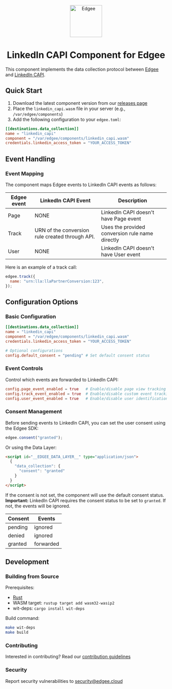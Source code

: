 <div align="center">
<p align="center">
  <a href="https://www.edgee.cloud">
    <picture>
      <source media="(prefers-color-scheme: dark)" srcset="https://cdn.edgee.cloud/img/component-dark.svg">
      <img src="https://cdn.edgee.cloud/img/component.svg" height="100" alt="Edgee">
    </picture>
  </a>
</p>
</div>


<h1 align="center">LinkedIn CAPI Component for Edgee</h1>

This component implements the data collection protocol between [Edgee](https://www.edgee.cloud) and [LinkedIn CAPI](https://learn.microsoft.com/en-us/linkedin/marketing/integrations/ads-reporting/conversions-api).

## Quick Start

1. Download the latest component version from our [releases page](../../releases)
2. Place the `linkedin_capi.wasm` file in your server (e.g., `/var/edgee/components`)
3. Add the following configuration to your `edgee.toml`:

```toml
[[destinations.data_collection]]
name = "linkedin_capi"
component = "/var/edgee/components/linkedin_capi.wasm"
credentials.linkedin_access_token = "YOUR_ACCESS_TOKEN"
```

## Event Handling

### Event Mapping
The component maps Edgee events to LinkedIn CAPI events as follows:

| Edgee event | LinkedIn CAPI Event  | Description |
|-------------|-----------|-------------|
| Page   | NONE     | LinkedIn CAPI doesn't have Page event |
| Track  | URN of the conversion rule created through API. | Uses the provided conversion rule name directly |
| User   | NONE   | LinkedIn CAPI doesn't have User event |


Here is an example of a track call:
```javascript
edgee.track({
  name: "urn:lla:llaPartnerConversion:123",
});
```

## Configuration Options

### Basic Configuration
```toml
[[destinations.data_collection]]
name = "linkedin_capi"
component = "/var/edgee/components/linkedin_capi.wasm"
credentials.linkedin_access_token = "YOUR_ACCESS_TOKEN"

# Optional configurations
config.default_consent = "pending" # Set default consent status
```

### Event Controls
Control which events are forwarded to LinkedIn CAPI:
```toml
config.page_event_enabled = true   # Enable/disable page view tracking
config.track_event_enabled = true  # Enable/disable custom event tracking
config.user_event_enabled = true   # Enable/disable user identification
```

### Consent Management
Before sending events to LinkedIn CAPI, you can set the user consent using the Edgee SDK: 
```javascript
edgee.consent("granted");
```

Or using the Data Layer:
```html
<script id="__EDGEE_DATA_LAYER__" type="application/json">
  {
    "data_collection": {
      "consent": "granted"
    }
  }
</script>
```

If the consent is not set, the component will use the default consent status.
**Important:** LinkedIn CAPI requires the consent status to be set to `granted`. If not, the events will be ignored.

| Consent | Events |
|---------|--------|
| pending | ignored |
| denied  | ignored |
| granted | forwarded |

## Development

### Building from Source
Prerequisites:
- [Rust](https://www.rust-lang.org/tools/install)
- WASM target: `rustup target add wasm32-wasip2`
- wit-deps: `cargo install wit-deps`

Build command:
```bash
make wit-deps
make build
```

### Contributing
Interested in contributing? Read our [contribution guidelines](./CONTRIBUTING.md)

### Security
Report security vulnerabilities to [security@edgee.cloud](mailto:security@edgee.cloud)
```
